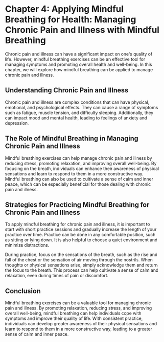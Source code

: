 Chapter 4: Applying Mindful Breathing for Health: Managing Chronic Pain and Illness with Mindful Breathing
==========================================================================================================

Chronic pain and illness can have a significant impact on one's quality of life. However, mindful breathing exercises can be an effective tool for managing symptoms and promoting overall health and well-being. In this chapter, we will explore how mindful breathing can be applied to manage chronic pain and illness.

Understanding Chronic Pain and Illness
--------------------------------------

Chronic pain and illness are complex conditions that can have physical, emotional, and psychological effects. They can cause a range of symptoms such as fatigue, muscle tension, and difficulty sleeping. Additionally, they can impact mood and mental health, leading to feelings of anxiety and depression.

The Role of Mindful Breathing in Managing Chronic Pain and Illness
------------------------------------------------------------------

Mindful breathing exercises can help manage chronic pain and illness by reducing stress, promoting relaxation, and improving overall well-being. By focusing on the breath, individuals can enhance their awareness of physical sensations and learn to respond to them in a more constructive way. Mindful breathing can also be used to cultivate a sense of calm and inner peace, which can be especially beneficial for those dealing with chronic pain and illness.

Strategies for Practicing Mindful Breathing for Chronic Pain and Illness
------------------------------------------------------------------------

To apply mindful breathing for chronic pain and illness, it is important to start with short practice sessions and gradually increase the length of your practice over time. Practice can be done in any comfortable position, such as sitting or lying down. It is also helpful to choose a quiet environment and minimize distractions.

During practice, focus on the sensations of the breath, such as the rise and fall of the chest or the sensation of air moving through the nostrils. When thoughts or physical sensations arise, simply acknowledge them and return the focus to the breath. This process can help cultivate a sense of calm and relaxation, even during times of pain or discomfort.

Conclusion
----------

Mindful breathing exercises can be a valuable tool for managing chronic pain and illness. By promoting relaxation, reducing stress, and improving overall well-being, mindful breathing can help individuals cope with symptoms and improve their quality of life. With consistent practice, individuals can develop greater awareness of their physical sensations and learn to respond to them in a more constructive way, leading to a greater sense of calm and inner peace.
